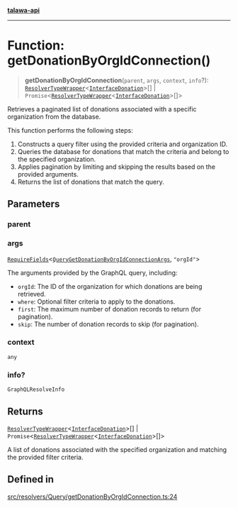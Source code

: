 [**talawa-api**](../../../../README.md)

***

# Function: getDonationByOrgIdConnection()

> **getDonationByOrgIdConnection**(`parent`, `args`, `context`, `info`?): [`ResolverTypeWrapper`](../../../../types/generatedGraphQLTypes/type-aliases/ResolverTypeWrapper.md)\<[`InterfaceDonation`](../../../../models/Donation/interfaces/InterfaceDonation.md)\>[] \| `Promise`\<[`ResolverTypeWrapper`](../../../../types/generatedGraphQLTypes/type-aliases/ResolverTypeWrapper.md)\<[`InterfaceDonation`](../../../../models/Donation/interfaces/InterfaceDonation.md)\>[]\>

Retrieves a paginated list of donations associated with a specific organization from the database.

This function performs the following steps:
1. Constructs a query filter using the provided criteria and organization ID.
2. Queries the database for donations that match the criteria and belong to the specified organization.
3. Applies pagination by limiting and skipping the results based on the provided arguments.
4. Returns the list of donations that match the query.

## Parameters

### parent

### args

[`RequireFields`](../../../../types/generatedGraphQLTypes/type-aliases/RequireFields.md)\<[`QueryGetDonationByOrgIdConnectionArgs`](../../../../types/generatedGraphQLTypes/type-aliases/QueryGetDonationByOrgIdConnectionArgs.md), `"orgId"`\>

The arguments provided by the GraphQL query, including:
  - `orgId`: The ID of the organization for which donations are being retrieved.
  - `where`: Optional filter criteria to apply to the donations.
  - `first`: The maximum number of donation records to return (for pagination).
  - `skip`: The number of donation records to skip (for pagination).

### context

`any`

### info?

`GraphQLResolveInfo`

## Returns

[`ResolverTypeWrapper`](../../../../types/generatedGraphQLTypes/type-aliases/ResolverTypeWrapper.md)\<[`InterfaceDonation`](../../../../models/Donation/interfaces/InterfaceDonation.md)\>[] \| `Promise`\<[`ResolverTypeWrapper`](../../../../types/generatedGraphQLTypes/type-aliases/ResolverTypeWrapper.md)\<[`InterfaceDonation`](../../../../models/Donation/interfaces/InterfaceDonation.md)\>[]\>

A list of donations associated with the specified organization and matching the provided filter criteria.

## Defined in

[src/resolvers/Query/getDonationByOrgIdConnection.ts:24](https://github.com/Suyash878/talawa-api/blob/e4413cec641a837926071678fed3c7f67234e31e/src/resolvers/Query/getDonationByOrgIdConnection.ts#L24)
